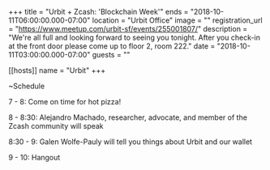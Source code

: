 +++
title = "Urbit + Zcash: 'Blockchain Week'"
ends = "2018-10-11T06:00:00.000-07:00"
location = "Urbit Office"
image = ""
registration_url = "https://www.meetup.com/urbit-sf/events/255001807/"
description = "We're all full and looking forward to seeing you tonight. After you check-in at the front door please come up to floor 2, room 222."
date = "2018-10-11T03:00:00.000-07:00"
guests = ""

[[hosts]]
name = "Urbit"
+++

~Schedule

7 - 8: Come on time for hot pizza!

8 - 8:30: Alejandro Machado, researcher, advocate, and member of the Zcash community will speak

8:30 - 9: Galen Wolfe-Pauly will tell you things about Urbit and our wallet

9 - 10: Hangout
